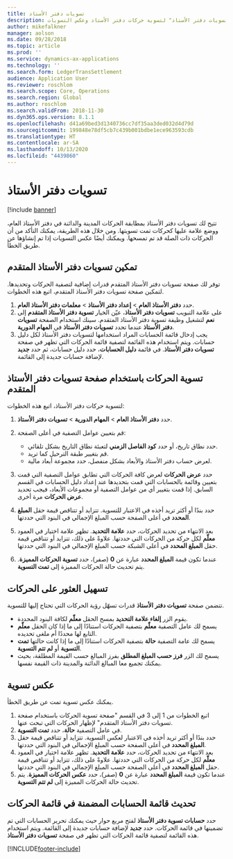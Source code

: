 ```yaml
---
title: تسويات دفتر الأستاذ
description: يشرح هذا الموضوع كيفية استخدام الصفحة "تسويات دفتر الأستاذ‬" لتسوية حركات دفتر الأستاذ وعكس التسويات.
author: mikefalkner
manager: aolson
ms.date: 09/28/2018
ms.topic: article
ms.prod: ''
ms.service: dynamics-ax-applications
ms.technology: ''
ms.search.form: LedgerTransSettlement
audience: Application User
ms.reviewer: roschlom
ms.search.scope: Core, Operations
ms.search.region: Global
ms.author: roschlom
ms.search.validFrom: 2018-11-30
ms.dyn365.ops.version: 8.1.1
ms.openlocfilehash: d41a69bed3d1340736cc7df35aa3ded032d4d79d
ms.sourcegitcommit: 199848e78df5cb7c439b001bdbe1ece963593cdb
ms.translationtype: HT
ms.contentlocale: ar-SA
ms.lasthandoff: 10/13/2020
ms.locfileid: "4439860"
---
```

# <a name="ledger-settlements"></a>تسويات دفتر الأستاذ

[!include [banner](../includes/banner.md)]

تتيح لك تسويات دفتر الأستاذ بمطابقة الحركات المدينة والدائنة في دفتر الأستاذ العام، ووضع علامة عليها كحركات تمت تسويتها. ومن خلال هذه الطريقة، يمكنك التأكد من أن الحركات ذات الصلة قد تم تمسحها. ويمكنك أيضًا عكس التسويات إذا تم إنشاؤها عن طريق الخطأ.

## <a name="enable-advanced-ledger-settlements"></a>تمكين تسويات دفتر الأستاذ المتقدم

توفر لك صفحة تسويات دفتر الأستاذ المتقدم‬ قدرات إضافية لتصفية الحركات وتحديدها. لتمكين صفحة تسويات دفتر الأستاذ المتقدم‬، اتبع هذه الخطوات.

1. حدد **دفتر الأستاذ العام** \> **إعداد دفتر الأستاذ‬** \> **معلمات دفتر الأستاذ العام**. 
2. على علامة التبويب **تسويات دفتر الأستاذ**، عيّن الخيار **تسوية دفتر الأستاذ المتقدم** إلى **نعم** لتشغيل وظيفة تسوية دفتر الأستاذ المتقدم. سينك استخدام الصفحة **تسويات دفتر الأستاذ** عندما تحدد **تسويات دفتر الأستاذ** في **المهام الدورية**. 
3. يجب إدخال قائمة الحسابات المراد استخدامها لتسويات دفتر الأستاذ لكل دليل حسابات‬. ويتم استخدام هذه القائمة لتصفية قائمة الحركات التي تظهر في صفحة **تسويات دفتر الأستاذ**. في قائمة **دليل الحسابات**، حدد دليل حسابات، ثم حدد **جديد** لإضافة حسابات جديدة إلى القائمة.

## <a name="settle-transactions-by-using-the-advanced-ledger-settlements-page"></a>تسوية الحركات باستخدام صفحة تسويات دفتر الأستاذ المتقدم

لتسوية حركات دفتر الأستاذ، اتبع هذه الخطوات:

1. حدد **دفتر الأستاذ العام** \> **المهام الدورية** \> **تسويات دفتر الأستاذ**.
2. قم بتعيين عوامل التصفية في أعلى الصفحة:

    - حدد نطاق تاريخ، أو حدد **كود الفاصل الزمني‬** لتعبئة نطاق التاريخ بشكل تلقائي.
    - قم بتغيير طبقة الترحيل كما تريد.
    - لعرض حساب دفتر الأستاذ والأبعاد بشكل منفصل، حدد مجموعة أبعاد مالية.

3. حدد **عرض الحركات** لعرض كافة الحركات التي تطابق عوامل التصفية التي قمت بتعيين وقائمة بالحسابات التي قمت بتحديدها عند إعداد دليل الحسابات في القسم السابق. إذا قمت بتغيير أي من عوامل التصفية أو مجموعات الأبعاد، فيجب تحديد **عرض الحركات** مرة أخرى.
4. حدد بندًا أو أكثر تريد أخذه في الاعتبار للتسوية. تتزايد أو تتناقص قيمة حقل **المبلغ المحدد** في أعلى الصفحة حسب المبلغ الإجمالي في البنود التي حددتها.
5. بعد الانتهاء من تحديد الحركات، حدد **علامة التحديد**. تظهر علامة اختيار في العمود **معلّم** لكل حركة من الحركات التي حددتها. علاوةً على ذلك، تتزايد أو تتناقص قيمة حقل **المبلغ المحدد** في أعلى الشبكة حسب المبلغ الإجمالي في البنود التي حددتها.
6. عندما تكون قيمة **المبلغ المحدد** عبارة عن **0** (صفر)، حدد **تسوية الحركات المميزة‬**. يتم تحديث حالة الحركات المميزة إلى **تمت التسوية**.

## <a name="make-transactions-easier-to-find"></a>تسهيل العثور على الحركات

تتضمن صفحة **تسويات دفتر الأستاذ** قدرات تسهّل رؤية الحركات التي تحتاج إليها للتسوية.

- يقوم الزر **إلغاء علامة التحديد‬** بمسح الحقل **معلّم** لكافة البنود المحددة.
- يسمح لك عامل التصفية **معلّم** بتصفية الحركات استنادًا إلى ما إذا كان الحقل **معلّم** التابع لها محددًا أم ملغى تحديده.
- يسمح لك عامة التصفية **حالة** بتصفية الحركات استنادًا إلى ما إذا كانت حالتها **تمت التسوية** أو **لم تتم التسوية‬**.
- يسمح لك الزر **فرز حسب المبلغ المطلق** بفرز المبالغ حسب القيمة المطلقة، بحيث يمكنك تجميع معا المبالغ الدائنة والمدينة ذات القيمة نفسها.

## <a name="reverse-a-settlement"></a>عكس تسوية

يمكنك عكس تسوية تمت عن طريق الخطأ.

1. اتبع الخطوات من 1 إلى 3 في القسم "صفحة تسوية الحركات باستخدام صفحة تسويات دفتر الأستاذ المتقدم‬" لإظهار الحركات التي تبحث عنها.
2. في عامل التصفية **حالة**، حدد **تمت التسوية**.
3. حدد بندًا أو أكثر تريد أخذه في الاعتبار لعكس التسوية. تتزايد أو تتناقص قيمة حقل **المبلغ المحدد** في أعلى الصفحة حسب المبلغ الإجمالي في البنود التي حددتها.
4. بعد الانتهاء من تحديد الحركات، حدد **علامة التحديد**. تظهر علامة اختيار في العمود **معلّم** لكل حركة من الحركات التي حددتها. علاوةً على ذلك، تتزايد أو تتناقص قيمة حقل **المبلغ المحدد** في أعلى الصفحة حسب المبلغ الإجمالي في البنود التي حددتها.
5. عندما تكون قيمة **المبلغ المحدد** عبارة عن **0** (صفر)، حدد **عكس الحركات المميزة‬**. يتم تحديث حالة الحركات المميزة إلى **لم تتم التسوية**.

## <a name="update-the-list-of-accounts-that-are-included-in-the-list-of-transactions"></a>تحديث قائمة الحسابات المضمنة في قائمة الحركات

حدد **حسابات تسوية دفتر الأستاذ** لفتح مربع حوار حيث يمكنك تحرير الحسابات التي تم تضمينها في قائمة الحركات. حدد **جديد** لإضافة حسابات جديدة إلى القائمة. ويتم استخدام هذه القائمة لتصفية قائمة الحركات التي تظهر في صفحة **تسويات دفتر الأستاذ**.


[!INCLUDE[footer-include](../../includes/footer-banner.md)]